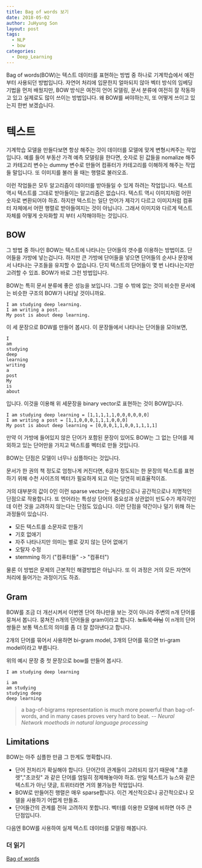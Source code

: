 ```yaml
---
title: Bag of words 보기
date: 2018-05-02
author: JuHyung Son
layout: post
tags:
  - NLP
  - bow
categories:
  - Deep_Learning
---
```

Bag of words(BOW)는 텍스트 데이터를 표현하는 방법 중 하나로 기계학습에서 예전부터 사용되던 방법입니다. 자연어 처리에 입문한지 얼마되지 않아 벡터 방식의 임베딩 기법을 먼저 배웠지만, BOW 방식은 여전히 언어 모델링, 문서 분류에 여전히 잘 작동하고 있고 실제로도 많이 쓰이는 방법입니다. 왜 BOW를 써야하는지, 또 어떻게 쓰이고 있는지 한번 보겠습니다.

# 텍스트

기계학습 모델을 만들다보면 항상 해주는 것이 데이터를 모델에 맞게 변형시켜주는 작업입니다. 예를 들어 부동산 가격 예측 모델링을 한다면, 숫자로 된 값들을 nomalize 해주고 카테고리 변수는 dummy 변수로 만들어 컴퓨터가 카테고리를 이해하게 해주는 작업들 말입니다. 또 이미지를 불러 올 때는 행렬로 불러오죠.

이런 작업들은 모두 알고리즘이 데이터를 받아들일 수 있게 하려는 작업입니다. 텍스트 역시 텍스트를 그대로 받아들이는 알고리즘은 없습니다. 텍스트 역시 이미지처럼 어떤 숫자로 변환되어야 하죠. 하지만 텍스트는 일단 언어가 제각기 다르고 이미지처럼 컴퓨터 자체에서 어떤 행렬로 받아들여지는 것이 아닙니다. 그래서 이미지와 다르게 텍스트 자체를 어떻게 숫자화할 지 부터 시작해야하는 것입니다.

## BOW

그 방법 중 하나인 BOW는 텍스트에 나타나는 단어들의 갯수를 이용하는 방법이죠. 단어들을 가방에 넣는겁니다. 하지만 큰 가방에 단어들을 넣으면 단어들의 순서나 문장에서 나타나는 구조들을 유지할 수 없습니다. 단지 텍스트의 단어들이 몇 번 나타나는지만 고려할 수 있죠. BOW가 바로 그런 방법입니다.

BOW는 특히 문서 분류에 좋은 성능을 보입니다. 그럴 수 밖에 없는 것이 비슷한 문서에는 비슷한 구조의 BOW가 나타날 것이니까요.

```
I am studying deep learning.
I am writing a post.
My post is about deep learning.
```
이 세 문장으로 BOW를 만들어 봅시다. 이 문장들에서 나타나는 단어들을 모아보면,
```
I
am
studying
deep
learning
writing
a
post
My
is
about
```
입니다. 이것을 이용해 위 세문장을 binary vector로 표현하는 것이 BOW입니다.
```
I am studying deep learning = [1,1,1,1,1,0,0,0,0,0,0]
I am writing a post = [1,1,0,0,0,1,1,1,0,0,0]
My post is about deep learning = [0,0,0,1,1,0,0,1,1,1,1]
```

만약 이 가방에 들어있지 않은 단어가 포함된 문장이 있어도 BOW는 그 없는 단어를 제외하고 있는 단어만을 가지고 텍스트를 벡터로 만들 것입니다.

BOW는 단점은 모델이 너무나 심플하다는 것입니다.

문서가 한 권의 책 정도로 엄청나게 커진다면, 6글자 정도되는 한 문장의 텍스트를 표현하기 위해 수천 사이즈의 벡터가 필요하게 되고 이는 당연히 비효율적이죠.

거의 대부분의 값이 0인 이런 sparse vector는 계산량으로나 공간적으로나 치명적인 단점으로 작용합니다. 또 언어라는 특성상 단어의 중요성과 상관없이 빈도수가 제각각인데 이런 것을 고려하지 않는다는 단점도 있습니다. 이런 단점을 약간이나 덜기 위해 하는 과정들이 있습니다.

- 모든 텍스트를 소문자로 만들기
- 기호 없애기
- 자주 나타나지만 의미는 별로 갖지 않는 단어 없애기
- 오탈자 수정
- stemming 하기 ("컴퓨터들" -> "컴퓨터")

물론 이 방법은 문제의 근본적인 해결방법은 아닙니다. 또 이 과정은 거의 모든 자연어 처리에 들어가는 과정이기도 하죠.

## Gram

BOW를 조금 더 개선시켜서 이번엔 단어 하나만을 보는 것이 아니라 주변의 n개 단어를 뭉쳐서 봅니다. 뭉쳐진 n개의 단어들을 gram이라고 합니다. ~~노트북 아님~~ 이 n개의 단어 쌍들은 보통 텍스트의 의미를 좀 더 잘 잡아낸다고 합니다.

2개의 단어를 묶어서 사용하면 bi-gram model, 3개의 단어를 묶으면 tri-gram model이라고 부릅니다.

위의 예시 문장 중 첫 문장으로 bow를 만들어 봅시다.

`I am studying deep learning`
```
i am
am studying
studying deep
deep learning
```

> a bag-of-bigrams representation is much more powerful than bag-of-words, and in many cases proves very hard to beat.
> -- *Neural Network moethods in natural language processing*

## Limitations

BOW는 아주 심플한 만큼 그 한계도 명확합니다.

- 단어 전처리가 확실해야 합니다. 단어간의 관계들이 고려되지 않기 때문에 "초콜렛","초코릿" 과 같은 단어를 엄밀히 정제해놓아야 하죠. 만일 텍스트가 뉴스와 같은 텍스트가 아닌 댓글, 트위터라면 거의 불가능한 작업입니다.
- BOW로 만들어진 행렬은 매우 sparse합니다. 이건 계산적으로나 공간적으로나 모델을 사용하기 어렵게 만들죠.
- 단어들간의 관계를 전혀 고려하지 못합니다. 벡터를 이용한 모델에 비하면 아주 큰 단점입니다.

다음엔 BOW를 사용하여 실제 텍스트 데이터를 모델링 해봅니다.

### 더 읽기

<a href="https://en.wikipedia.org/wiki/N-gram"> Bag of words</a>
